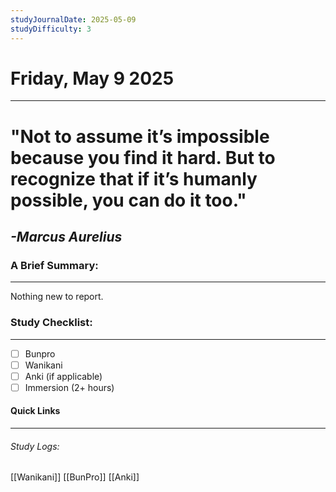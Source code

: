 ```yaml
---
studyJournalDate: 2025-05-09
studyDifficulty: 3
---
```


# Friday, May 9 2025
---
# "Not to assume it’s impossible because you find it hard. But to recognize that if it’s humanly possible, you can do it too."

## *-Marcus Aurelius*


### A Brief Summary:
---
Nothing new to report.

### Study Checklist:
---
- [ ] Bunpro
- [ ] Wanikani
- [ ] Anki (if applicable)
- [ ] Immersion (2+ hours)

#### Quick Links
---
###### Study Logs:
[[Wanikani]]
[[BunPro]]
[[Anki]]